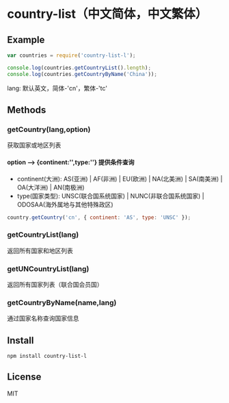# country-list（中文简体，中文繁体）

## Example

``` js
var countries = require('country-list-l');

console.log(countries.getCountryList().length); 
console.log(countries.getCountryByName('China')); 
```

lang: 默认英文，简体-'cn'，繁体-'tc'

## Methods

### getCountry(lang,option)

获取国家或地区列表

#### option --> {continent:'',type:''}  提供条件查询
- continent(大洲): AS(亚洲) | AF(非洲) | EU(欧洲) | NA(北美洲) | SA(南美洲) | OA(大洋洲) | AN(南极洲)
- type(国家类型): UNSC(联合国系统国家) | NUNC(非联合国系统国家) | ODOSAA(海外属地与其他特殊政区)

``` js
country.getCountry('cn', { continent: 'AS', type: 'UNSC' }); 
```

### getCountryList(lang)

返回所有国家和地区列表

### getUNCountryList(lang)

返回所有国家列表（联合国会员国）

### getCountryByName(name,lang)

通过国家名称查询国家信息

## Install

``` cli
npm install country-list-l
```

## License

MIT
